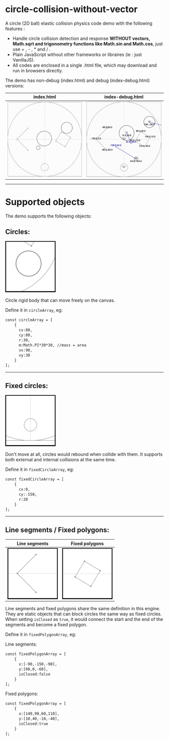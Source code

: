 # circle-collision-without-vector
A circle (2D ball) elastic collision physics code demo with the following features : 
- Handle circle collision detection and response **WITHOUT vectors, Math.sqrt and trigonometry functions like Math.sin and Math.cos**, just use + , - , * and / .
- Plain JavaScript without other frameworks or libraires (ie : just VanillaJS).
- All codes are enclosed in a single .html file, which may download and run in browsers directly.

The demo has non-debug (index.html) and debug (index-debug.html) versions:

| index.html  | index-debug.html |
| ------------- | ------------- |
| ![non-debug version](readme_img/img_index.gif)  | ![debug version](readme_img/img_index-debug.gif)  |

---

# Supported objects
The demo supports the following objects:

## Circles:

![circles](readme_img/img_circle.png)


Circle rigid body that can move freely on the canvas.

Define it in `circleArray`, eg:
```
const circleArray = [
    {
      cx:80,
      cy:80,
      r:30,
      m:Math.PI*30*30, //mass = area
      vx:90,
      vy:30
    }
];
```

---

## Fixed circles:

![circles](readme_img/img_fixedcircle.png)

Don't move at all, circles would rebound when collide with them. It supports both external and internal collisions at the same time.

Define it in `fixedCircleArray`, eg:
```
const fixedCircleArray = [
    {
      cx:0,
      cy:-150,
      r:20
    }
];
```

---

## Line segments / Fixed polygons:

| Line segments  | Fixed polygons |
| ------------- | ------------- |
| ![non-debug version](readme_img/img_linesegment.png)  | ![debug version](readme_img/img_fixedpolygon.png)  |

Line segments and fixed polygons share the same definition in this engine. They are static objects that can block circles the same way as fixed circles. When setting `isClosed` as `true`, it would connect the start and the end of the segments and become a fixed polygon.

Define it in `fixedPolygonArray`, eg:

Line segments:
```
const fixedPolygonArray = [
    {
      x:[-90,-150,-90],
      y:[60,0,-60],
      isClosed:false
    }
];
```

Fixed polygons:
```
const fixedPolygonArray = [
    {
      x:[140,90,60,110],
      y:[10,40,-10,-40],
      isClosed:true
    }
];
```
